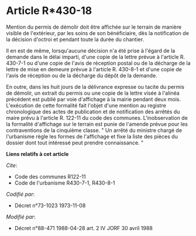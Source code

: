 # Article R*430-18

Mention du permis de démolir doit être affichée sur le terrain de manière visible de l'extérieur, par les soins de son
bénéficiaire, dès la notification de la décision d'octroi et pendant toute la durée du chantier.

Il en est de même, lorsqu'aucune décision n'a été prise à l'égard de la demande dans le délai imparti, d'une copie de la
lettre prévue à l'article R. 430-7-1 ou d'une copie de l'avis de réception postal ou de la décharge de la lettre de mise en
demeure prévue à l'article R. 430-8-1 et d'une copie de l'avis de réception ou de la décharge du dépôt de la demande.

En outre, dans les huit jours de la délivrance expresse ou tacite du permis de démolir, un extrait du permis ou une copie de
la lettre visée à l'alinéa précédent est publié par voie d'affichage à la mairie pendant deux mois. L'exécution de cette
formalité fait l'objet d'une mention au registre chronologique des actes de publication et de notification des arrêtés du
maire prévu à l'article R. 122-11 du code des communes.         L'inobservation de la formalité d'affichage sur le terrain
est punie de l'amende prévue pour les contraventions de la cinquième classe.    " Un arrêté du ministre chargé de l'urbanisme
règle les formes de l'affichage et fixe la liste des pièces du dossier dont tout intéressé peut prendre connaissance. "

**Liens relatifs à cet article**

_Cite_:

  - Code des communes R122-11
  - Code de l'urbanisme R430-7-1, R430-8-1

_Codifié par_:

  - Décret n°73-1023 1973-11-08

_Modifié par_:

  - Décret n°88-471 1988-04-28 art. 2 IV JORF 30 avril 1988
